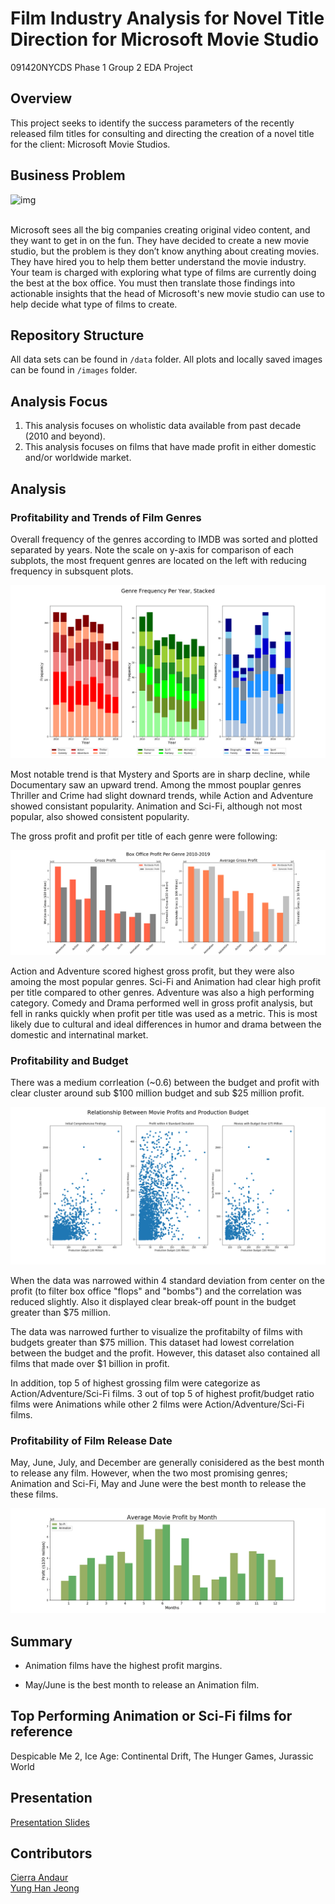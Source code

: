 # Film Industry Analysis for Novel Title Direction for Microsoft Movie Studio
091420NYCDS Phase 1 Group 2 EDA Project

## Overview
This project seeks to identify the success parameters of the recently released film titles for consulting and directing the creation of a novel title for the client: Microsoft Movie Studios.

## Business Problem

![img](https://img-prod-cms-rt-microsoft-com.akamaized.net/cms/api/am/imageFileData/RE2qVsJ?ver=3f74)

<br>
Microsoft sees all the big companies creating original video content, and they want to get in on the fun. They have decided to create a new movie studio, but the problem is they don’t know anything about creating movies. They have hired you to help them better understand the movie industry. Your team is charged with exploring what type of films are currently doing the best at the box office. You must then translate those findings into actionable insights that the head of Microsoft's new movie studio can use to help decide what type of films to create.


## Repository Structure

All data sets can be found in `/data` folder.
All plots and locally saved images can be found in `/images` folder.

## Analysis Focus

1. This analysis focuses on wholistic data available from past decade (2010 and beyond).
2. This analysis focuses on films that have made profit in either domestic and/or worldwide market.

## Analysis

### Profitability and Trends of Film Genres

Overall frequency of the genres according to IMDB was sorted and plotted separated by years. Note the scale on y-axis for comparison of each subplots, the most frequent genres are located on the left with reducing frequency in subsquent plots.

![genre_popular_stack](https://github.com/yunghanjeong/091420NYCDS_P1_G2_Project/blob/master/images/genre_peryear_stacked.png?raw=true)<br>

Most notable trend is that Mystery and Sports are in sharp decline, while Documentary saw an upward trend. Among the mmost pouplar genres Thriller and Crime had slight downard trends, while Action and Adventure showed consistant popularity. Animation and Sci-Fi, although not most popular, also showed consistent popularity.

The gross profit and profit per title of each genre were following:

![genre_profit](https://github.com/yunghanjeong/091420NYCDS_P1_G2_Project/blob/master/images/norm_gross_sbs_profit_genre.png?raw=true)<br>

Action and Adventure scored highest gross profit, but they were also amoing the most popular genres. Sci-Fi and Animation had clear high profit per title compared to other genres. Adventure was also a high performing category. Comedy and Drama performed well in gross profit analysis, but fell in ranks quickly when profit per title was used as a metric. This is most likely due to cultural and ideal differences in humor and drama between the domestic and internatinal market. 

### Profitability and Budget

There was a medium corrleation (~0.6) between the budget and profit with clear cluster around sub $100 million budget and sub $25 million profit. 

![budget_v_profit](https://github.com/yunghanjeong/091420NYCDS_P1_G2_Project/blob/master/images/budget_profit.png?raw=true)<br>

When the data was narrowed within 4 standard deviation from center on the profit (to filter box office "flops" and "bombs") and the correlation was reduced slightly. Also it displayed clear break-off pount in the budget greater than $75 million. 

The data was narrowed further to visualize the profitabilty of films with budgets greater than $75 million. This dataset had lowest correlation between the budget and the profit. However, this dataset also contained all films that made over $1 billion in profit.

In addition, top 5 of highest grossing film were categorize as Action/Adventure/Sci-Fi films. 3 out of top 5 of highest profit/budget ratio films were Animations while other 2 films were Action/Adventure/Sci-Fi films. 

### Profitability of Film Release Date

May, June, July, and December are generally conisidered as the best month to release any film. However, when the two most promising genres; Animation and Sci-Fi, May and June were the best month to release the these films. 

![release_date_profit](https://github.com/yunghanjeong/091420NYCDS_P1_G2_Project/blob/master/images/avg_month_profit.png?raw=true)

## Summary
- Animation films have the highest profit margins.

- May/June is the best month to release an Animation film.

## Top Performing Animation or Sci-Fi films for reference
Despicable Me 2, Ice Age: Continental Drift, The Hunger Games, Jurassic World

## Presentation
[Presentation Slides](https://github.com/yunghanjeong/091420NYCDS_P1_G2_Project/blob/master/Profitable%20Movies%20Presentation.pdf)

## Contributors
[Cierra Andaur](https://github.com/cierra4prez)
<br>
[Yung Han Jeong](https://github.com/yunghanjeong)